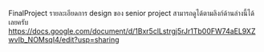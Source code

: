 FinalProject
รายละเอียดการ design ของ senior project สามารถดูได้ตามลิงก์ด้านล่างนี้ได้เลยครับ
https://docs.google.com/document/d/1Bxr5clLstrgj5rJr1Tb00FW74aEL9XZwvIb_NOMsqI4/edit?usp=sharing
